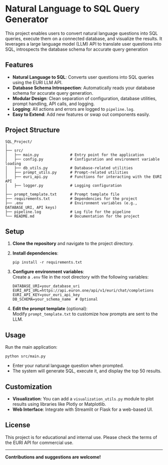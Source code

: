 # Natural Language to SQL Query Generator

This project enables users to convert natural language questions into SQL queries, execute them on a connected database, and visualize the results. It leverages a large language model (LLM) API to translate user questions into SQL, introspects the database schema for accurate query generation

## Features

- **Natural Language to SQL**: Converts user questions into SQL queries using the EURI LLM API.
- **Database Schema Introspection**: Automatically reads your database schema for accurate query generation.
- **Modular Design**: Clean separation of configuration, database utilities, prompt handling, API calls, and logging.
- **Logging**: All actions and errors are logged to `pipeline.log`.
- **Easy to Extend**: Add new features or swap out components easily.

## Project Structure

```
SQL_Project/
│
├── src/
│   ├── main.py              # Entry point for the application
│   ├── config.py            # Configuration and environment variable loading
│   ├── db_utils.py          # Database-related utilities
│   ├── prompt_utils.py      # Prompt-related utilities
│   ├── euri_api.py          # Functions for interacting with the EURI API
│   ├── logger.py            # Logging configuration
│
├── prompt_template.txt      # Prompt template file
├── requirements.txt         # Dependencies for the project
├── .env                     # Environment variables (e.g., DATABASE_URI, API keys)
├── pipeline.log             # Log file for the pipeline
└── README.md                # Documentation for the project
```

## Setup

1. **Clone the repository** and navigate to the project directory.

2. **Install dependencies**:
    ```
    pip install -r requirements.txt
    ```

3. **Configure environment variables**:  
   Create a `.env` file in the root directory with the following variables:
    ```
    DATABASE_URI=your_database_uri
    EURI_API_URL=https://api.euron.one/api/v1/euri/chat/completions
    EURI_API_KEY=your_euri_api_key
    DB_SCHEMA=your_schema_name  # Optional
    ```

4. **Edit the prompt template** (optional):  
   Modify `prompt_template.txt` to customize how prompts are sent to the LLM.

## Usage

Run the main application:

```
python src/main.py
```

- Enter your natural language question when prompted.
- The system will generate SQL, execute it, and display the top 50 results.

## Customization

- **Visualization**: You can add a `visualization_utils.py` module to plot results using libraries like Plotly or Matplotlib.
- **Web Interface**: Integrate with Streamlit or Flask for a web-based UI.

## License

This project is for educational and internal use. Please check the terms of the EURI API for commercial use.

---

**Contributions and suggestions are welcome!**
